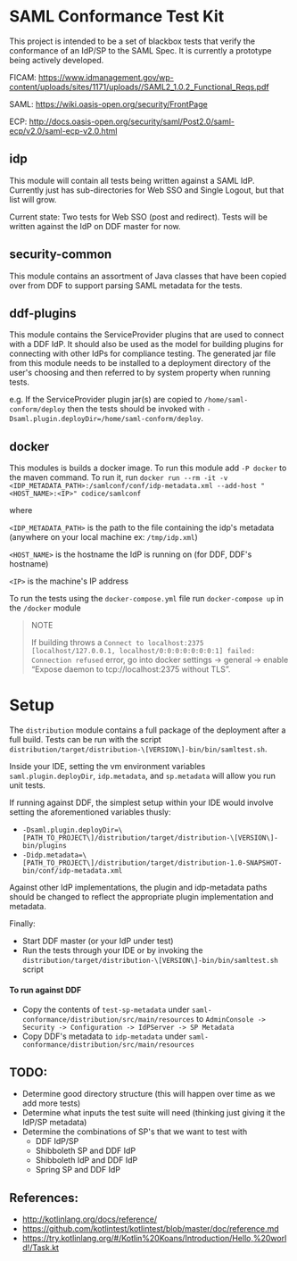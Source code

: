 # SAML Conformance Test Kit
This project is intended to be a set of blackbox tests that verify the conformance of an IdP/SP to the SAML Spec.
It is currently a prototype being actively developed.

FICAM: https://www.idmanagement.gov/wp-content/uploads/sites/1171/uploads//SAML2_1.0.2_Functional_Reqs.pdf

SAML: https://wiki.oasis-open.org/security/FrontPage

ECP: http://docs.oasis-open.org/security/saml/Post2.0/saml-ecp/v2.0/saml-ecp-v2.0.html

## idp
This module will contain all tests being written against a SAML IdP. 
Currently just has sub-directories for Web SSO and Single Logout, but that list will grow.

Current state: Two tests for Web SSO (post and redirect). 
Tests will be written against the IdP on DDF master for now.

## security-common
This module contains an assortment of Java classes that have been copied over from DDF to support parsing SAML metadata for the tests.

## ddf-plugins
This module contains the ServiceProvider plugins that are used to connect with
a DDF IdP. It should also be used as the model for building plugins for connecting
with other IdPs for compliance testing. The generated jar file from this module
needs to be installed to a deployment directory of the user's choosing and then
referred to by system property when running tests.

e.g. If the ServiceProvider plugin jar(s) are copied to `/home/saml-conform/deploy`
then the tests should be invoked with `-Dsaml.plugin.deployDir=/home/saml-conform/deploy`.

## docker
This modules is builds a docker image. To run this module add `-P docker` to the maven command.
To run it, run `docker run --rm -it -v <IDP_METADATA_PATH>:/samlconf/conf/idp-metadata.xml --add-host "<HOST_NAME>:<IP>" codice/samlconf`

where 

`<IDP_METADATA_PATH>` is the path to the file containing the idp's metadata (anywhere on your local machine ex: `/tmp/idp.xml`)

`<HOST_NAME>` is the hostname the IdP is running on (for DDF, DDF's hostname)

`<IP>` is the machine's IP address

To run the tests using the `docker-compose.yml` file run `docker-compose up` in the `/docker` module

>NOTE
>
>If building throws a `Connect to localhost:2375 [localhost/127.0.0.1, localhost/0:0:0:0:0:0:0:1] failed: Connection refused`
error, go into docker settings &rarr; general &rarr; enable “Expose daemon to tcp://localhost:2375 without TLS”.

# Setup
The `distribution` module contains a full package of the deployment after a full build.
Tests can be run with the script `distribution/target/distribution-\[VERSION\]-bin/bin/samltest.sh`.

Inside your IDE, setting the vm environment variables `saml.plugin.deployDir`,
`idp.metadata`, and `sp.metadata` will allow you run unit tests.

If running against DDF, the simplest setup within your IDE would involve setting the
aforementioned variables thusly:

- `-Dsaml.plugin.deployDir=\[PATH_TO_PROJECT\]/distribution/target/distribution-\[VERSION\]-bin/plugins`
- `-Didp.metadata=\[PATH_TO_PROJECT\]/distribution/target/distribution-1.0-SNAPSHOT-bin/conf/idp-metadata.xml`

Against other IdP implementations, the plugin and idp-metadata paths should be changed to reflect
the appropriate plugin implementation and metadata.

Finally:

- Start DDF master (or your IdP under test)
- Run the tests through your IDE or by invoking the `distribution/target/distribution-\[VERSION\]-bin/bin/samltest.sh`
script

#### To run against DDF
- Copy the contents of `test-sp-metadata` under `saml-conformance/distribution/src/main/resources` to `AdminConsole -> Security -> Configuration -> IdPServer -> SP Metadata`
- Copy DDF's metadata to `idp-metadata` under `saml-conformance/distribution/src/main/resources`

## TODO:
- Determine good directory structure (this will happen over time as we add more tests)
- Determine what inputs the test suite will need (thinking just giving it the IdP/SP metadata)
- Determine the combinations of SP's that we want to test with
  - DDF IdP/SP
  - Shibboleth SP and DDF IdP
  - Shibboleth IdP and DDF IdP
  - Spring SP and DDF IdP

## References:
 - http://kotlinlang.org/docs/reference/
 - https://github.com/kotlintest/kotlintest/blob/master/doc/reference.md
 - https://try.kotlinlang.org/#/Kotlin%20Koans/Introduction/Hello,%20world!/Task.kt